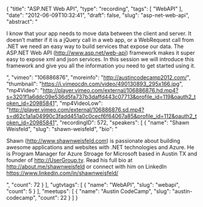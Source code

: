 {
  "title": "ASP.NET Web API",
  "type": "recording",
  "tags": [
    "WebAPI"
  ],
  "date": "2012-06-09T10:32:41",
  "draft": false,
  "slug": "asp-net-web-api",
  "abstract": "<p>I know that your app needs to move data between the client and server. It doesn’t matter if it is a jQuery call in a web app, or a WebRequest call from .NET we need an easy way to build services that expose our data. The ASP.NET Web API (http://www.asp.net/web-api) framework makes it super easy to expose xml and json services. In this session we will introduce this framework and give you all the information you need to get started using it.</p>",
  "vimeo": "106886876",
  "moreinfo": "http://austincodecamp2012.com/",
  "thumbnail": "https://i.vimeocdn.com/video/490130893_295x166.jpg",
  "mp4Video": "http://player.vimeo.com/external/106886876.hd.mp4?s=3201f1a6ddc09e536d5fa737b3daffd443c07713&profile_id=119&oauth2_token_id=20985841",
  "mp4VideoLow": "http://player.vimeo.com/external/106886876.sd.mp4?s=d62c1a1a04990c3fadd451a0c0cecf6f64067a85&profile_id=112&oauth2_token_id=20985841",
  "recordingID": 572,
  "speakers": [
    {
      "name": "Shawn Weisfeld",
      "slug": "shawn-weisfeld",
      "bio": "<p>Shawn (http://www.shawnweisfeld.com) is passionate about building awesome applications and websites with .NET technologies and Azure. He is Program Manager for Azure Stroage for Microsoft based in Austin TX and founder of http://UserGroup.tv. Read his full bio at http://about.me/shawnweisfeld or connect with him on LinkedIn https://www.linkedin.com/in/shawnweisfeld/</p>",
      "count": 72
    }
  ],
  "ugtvtags": [
    {
      "name": "WebAPI",
      "slug": "webapi",
      "count": 5
    }
  ],
  "meetups": [
    {
      "name": "Austin CodeCamp",
      "slug": "austin-codecamp",
      "count": 22
    }
  ]
}